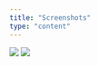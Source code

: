 ```yaml
---
title: "Screenshots"
type: "content"
---
```


<div class="gallery">
  <a href="img/screens/ss1.jpg"><img src="img/screens/ss1.jpg"></a>
  <a href="img/screens/ss2.jpg"><img src="img/screens/ss2.jpg"></a>
</div>
